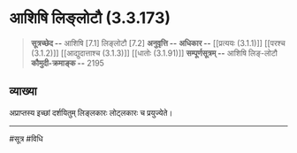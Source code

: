 # आशिषि लिङ्लोटौ (3.3.173)
> **सूत्रच्छेद --** आशिषि [7.1] लिङ्लोटौ [7.2]
> **अनुवृत्ति --** 
> **अधिकार --** [[प्रत्ययः (3.1.1)]] [[परश्च (3.1.2)]] [[आद्युदात्ताश्च (3.1.3)]] [[धातोः (3.1.91)]]
> **सम्पूर्णसूत्रम् --** आशिषि लिङ्-लोटौ
> **कौमुदी-क्रमाङ्क --** 2195

## व्याख्या

अप्राप्तस्य इच्छां दर्शयितुम् लिङ्लकारः लोट्लकारः च प्रयुज्येते।

---
#सूत्र #विधि 